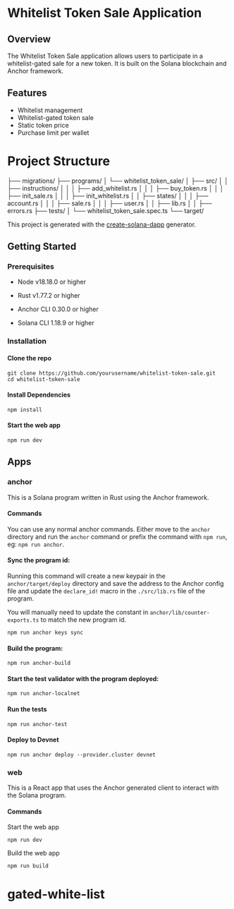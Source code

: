 
# Whitelist Token Sale Application
## Overview
The Whitelist Token Sale application allows users to participate in a whitelist-gated sale for a new token. It is built on the Solana blockchain and Anchor framework.

## Features
* Whitelist management
* Whitelist-gated token sale
* Static token price
* Purchase limit per wallet

# Project Structure
├── migrations/
├── programs/
│   └── whitelist_token_sale/
│       ├── src/
│       │   ├── instructions/
│       │   │   ├── add_whitelist.rs
│       │   │   ├── buy_token.rs
│       │   │   ├── init_sale.rs
│       │   │   ├── init_whitelist.rs
│       │   ├── states/
│       │   │   ├── account.rs
│       │   │   ├── sale.rs
│       │   │   ├── user.rs
│       │   ├── lib.rs
│       │   ├── errors.rs
├── tests/
│   └── whitelist_token_sale.spec.ts
└── target/

This project is generated with the [create-solana-dapp](https://github.com/solana-developers/create-solana-dapp) generator.

## Getting Started

### Prerequisites

- Node v18.18.0 or higher

- Rust v1.77.2 or higher
- Anchor CLI 0.30.0 or higher
- Solana CLI 1.18.9 or higher

### Installation

#### Clone the repo

```shell
git clone https://github.com/yourusername/whitelist-token-sale.git
cd whitelist-token-sale
```

#### Install Dependencies

```shell
npm install
```

#### Start the web app

```
npm run dev
```

## Apps

### anchor

This is a Solana program written in Rust using the Anchor framework.

#### Commands

You can use any normal anchor commands. Either move to the `anchor` directory and run the `anchor` command or prefix the command with `npm run`, eg: `npm run anchor`.

#### Sync the program id:

Running this command will create a new keypair in the `anchor/target/deploy` directory and save the address to the Anchor config file and update the `declare_id!` macro in the `./src/lib.rs` file of the program.

You will manually need to update the constant in `anchor/lib/counter-exports.ts` to match the new program id.

```shell
npm run anchor keys sync
```

#### Build the program:

```shell
npm run anchor-build
```

#### Start the test validator with the program deployed:

```shell
npm run anchor-localnet
```

#### Run the tests

```shell
npm run anchor-test
```

#### Deploy to Devnet

```shell
npm run anchor deploy --provider.cluster devnet
```

### web

This is a React app that uses the Anchor generated client to interact with the Solana program.

#### Commands

Start the web app

```shell
npm run dev
```

Build the web app

```shell
npm run build
```
# gated-white-list
